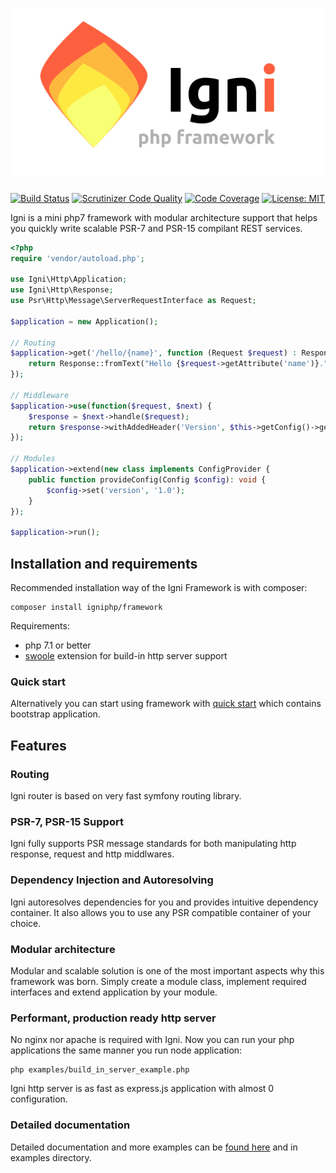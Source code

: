 # ![Igni logo](https://github.com/igniphp/common/blob/master/logo/full.svg)
[![Build Status](https://travis-ci.org/igniphp/framework.svg?branch=master)](https://travis-ci.org/igniphp/framework)
[![Scrutinizer Code Quality](https://scrutinizer-ci.com/g/igniphp/framework/badges/quality-score.png?b=master)](https://scrutinizer-ci.com/g/igniphp/framework/?branch=master)
[![Code Coverage](https://scrutinizer-ci.com/g/igniphp/framework/badges/coverage.png?b=master)](https://scrutinizer-ci.com/g/igniphp/framework/?branch=master)
[![License: MIT](https://img.shields.io/badge/License-MIT-yellow.svg)](./LICENSE)

Igni is a mini php7 framework with modular architecture support that helps you quickly write scalable PSR-7 and PSR-15 compilant REST services.

```php
<?php
require 'vendor/autoload.php';

use Igni\Http\Application;
use Igni\Http\Response;
use Psr\Http\Message\ServerRequestInterface as Request;

$application = new Application();

// Routing
$application->get('/hello/{name}', function (Request $request) : Response {
    return Response::fromText("Hello {$request->getAttribute('name')}.");
});

// Middleware
$application->use(function($request, $next) {
    $response = $next->handle($request);
    return $response->withAddedHeader('Version', $this->getConfig()->get('version'));
});

// Modules
$application->extend(new class implements ConfigProvider {
    public function provideConfig(Config $config): void {
        $config->set('version', '1.0');
    }
});

$application->run();
```

## Installation and requirements

Recommended installation way of the Igni Framework is with composer:

``` 
composer install igniphp/framework
```

Requirements:
 - php 7.1 or better
 - [swoole](https://github.com/swoole/swoole-src) extension for build-in http server support

### Quick start
Alternatively you can start using framework with [quick start](https://github.com/igniphp/framework-quick-start) which contains bootstrap application.

## Features

### Routing

Igni router is based on very fast symfony routing library.

### PSR-7, PSR-15 Support

Igni fully supports PSR message standards for both manipulating http response, request and http middlwares.

### Dependency Injection and Autoresolving

Igni autoresolves dependencies for you and provides intuitive dependency container. 
It also allows you to use any PSR compatible container of your choice.

### Modular architecture

Modular and scalable solution is one of the most important aspects why this framework was born.
Simply create a module class, implement required interfaces and extend application by your module.

### Performant, production ready http server

No nginx nor apache is required with Igni. Now you can run your php applications the same manner you run node application:
 ``` 
php examples/build_in_server_example.php
 ```
 
Igni http server is as fast as express.js application with almost 0 configuration. 

### Detailed documentation

Detailed documentation and more examples can be [found here](docs/README.md) and in examples directory.
